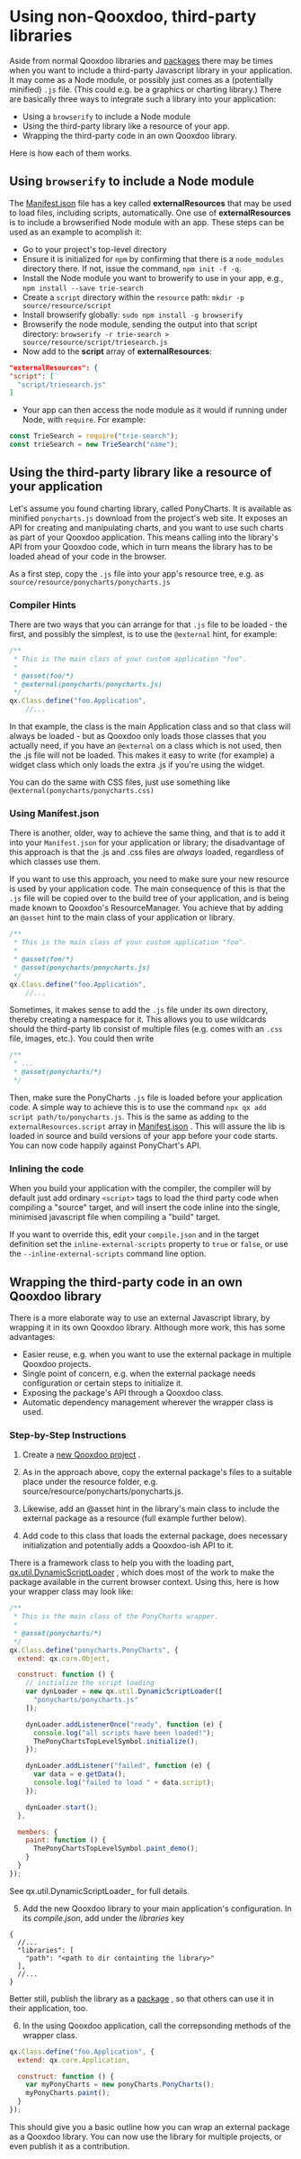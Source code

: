 # Using non-Qooxdoo, third-party libraries

Aside from normal Qooxdoo libraries and [packages](../cli/packages.md) there may
be times when you want to include a third-party Javascript library in your
application. It may come as a Node module, or possibly just comes as a (potentially minified)
`.js` file. (This could e.g. be a graphics or charting library.) There are basically three ways to
integrate such a library into your application:

- Using a `browserify` to include a Node module
- Using the third-party library like a resource of your app.
- Wrapping the third-party code in an own Qooxdoo library.

Here is how each of them works.

## Using `browserify` to include a Node module
The [Manifest.json](../compiler/configuration/Manifest.md) file has a key 
called **externalResources** that may be used to load files, including scripts,
automatically. One use of **externalResources** is to include a browserified Node
module with an app. These steps can be used as an example to acomplish it:
- Go to your project's top-level directory
- Ensure it is initialized for `npm` by confirming that there is a `node_modules`
directory there. If not, issue the command, `npm init -f -q`.
- Install the Node module you want to browerify to use in your app, e.g.,
`npm install --save trie-search`
- Create a `script` directory within the `resource` path: `mkdir -p source/resource/script`
- Install browserify globally: `sudo npm install -g browserify`
- Browserify the node module, sending the output into that script directory:
`browserify -r trie-search > source/resource/script/triesearch.js`
- Now add to the **script** array of **externalResources**:
```json
"externalResources": {
"script": [
  "script/triesearch.js"
]
```
- Your app can then access the node module as it would if running under Node, with
`require`. For example:
```javascript
const TrieSearch = require("trie-search");
const trieSearch = new TrieSearch("name");
```


## Using the third-party library like a resource of your application

Let's assume you found charting library, called PonyCharts. It is available as
minified `ponycharts.js` download from the project's web site. It exposes an
API for creating and manipulating charts, and you want to use such charts as
part of your Qooxdoo application. This means calling into the library's API from
your Qooxdoo code, which in turn means the library has to be loaded ahead of
your code in the browser.

As a first step, copy the `.js` file into your app's resource tree, e.g. as
`source/resource/ponycharts/ponycharts.js`

### Compiler Hints
There are two ways that you can arrange for that `.js` file to be loaded - the first,
and possibly the simplest, is to use the `@external` hint, for example:

```javascript
/**
 * This is the main class of your custom application "foo".
 *
 * @asset(foo/*)
 * @external(ponycharts/ponycharts.js)
 */
qx.Class.define("foo.Application",
    //...
```

In that example, the class is the main Application class and so that class will always
be loaded - but as Qooxdoo only loads those classes that you actually need, if you have
an `@external` on a class which is not used, then the .js file will not be loaded.  This
makes it easy to write (for example) a widget class which only loads the extra .js if
you're using the widget.

You can do the same with CSS files, just use something like `@external(ponycharts/ponycharts.css)`

### Using Manifest.json
There is another, older, way to achieve the same thing, and that is to add it into your
`Manifest.json` for your application or library; the disadvantage of this approach is that
the .js and .css files are *always* loaded, regardless of which classes use them.

If you want to use this approach, you need to make sure your new resource is used by your 
application code. The main consequence of this is that the `.js` file will be copied over 
to the build tree of your application, and is being made known to Qooxdoo's ResourceManager. 
You achieve that by adding an `@asset` hint to the main class of your application or library.

```javascript
/**
 * This is the main class of your custom application "foo".
 *
 * @asset(foo/*)
 * @asset(ponycharts/ponycharts.js)
 */
qx.Class.define("foo.Application",
    //...
```

Sometimes, it makes sense to add the `.js` file under its own directory, thereby
creating a namespace for it. This allows you to use wildcards should the
third-party lib consist of multiple files (e.g. comes with an `.css` file,
images, etc.). You could then write

```javascript
/**
 * ...
 * @asset(ponycharts/*)
 */
```

Then, make sure the PonyCharts `.js` file is loaded before your application code.
A simple way to achieve this is to use the command
`npx qx add script path/to/ponycharts.js`. This is the same as adding to the
`externalResources.script` array in
[Manifest.json](../compiler/configuration/Manifest.md) . This will assure
the lib is loaded in source and build versions of your app before your code
starts. You can now code happily against PonyChart's API.

### Inlining the code
When you build your application with the compiler, the compiler will by default
just add ordinary `<script>` tags to load the third party code when compiling a
"source" target, and will insert the code inline into the single, minimised 
javascript file when compiling a "build" target.

If you want to override this, edit your `compile.json` and in the target definition
set the `inline-external-scripts` property to `true` or `false`, or use the `--inline-external-scripts`
command line option.

## Wrapping the third-party code in an own Qooxdoo library

There is a more elaborate way to use an external Javascript library, by wrapping
it in its own Qooxdoo library. Although more work, this has some advantages:

- Easier reuse, e.g. when you want to use the external package in multiple
  Qooxdoo projects.
- Single point of concern, e.g. when the external package needs configuration or
  certain steps to initialize it.
- Exposing the package's API through a Qooxdoo class.
- Automatic dependency management wherever the wrapper class is used.

### Step-by-Step Instructions

1.  Create a [new Qooxdoo project](../cli/commands.md#create-a-new-project) .

2.  As in the approach above, copy the external package's files to a suitable
    place under the resource folder, e.g.
    source/resource/ponycharts/ponycharts.js.

3.  Likewise, add an @asset hint in the library's main class to include the
    external package as a resource (full example further below).

4.  Add code to this class that loads the external package, does necessary
    initialization and potentially adds a Qooxdoo-ish API to it.

There is a framework class to help you with the loading part,  
[qx.util.DynamicScriptLoader](apps://apiviewer/#qx.util.DynamicScriptLoader) ,
which does most of the work to make the package available in the current browser
context. Using this, here is how your wrapper class may look like:

```javascript
/**
 * This is the main class of the PonyCharts wrapper.
 *
 * @asset(ponycharts/*)
 */
qx.Class.define("ponycharts.PonyCharts", {
  extend: qx.core.Object,

  construct: function () {
    // initialize the script loading
    var dynLoader = new qx.util.DynamicScriptLoader([
      "ponycharts/ponycharts.js"
    ]);

    dynLoader.addListenerOnce("ready", function (e) {
      console.log("all scripts have been loaded!");
      ThePonyChartsTopLevelSymbol.initialize();
    });

    dynLoader.addListener("failed", function (e) {
      var data = e.getData();
      console.log("failed to load " + data.script);
    });

    dynLoader.start();
  },

  members: {
    paint: function () {
      ThePonyChartsTopLevelSymbol.paint_demo();
    }
  }
});
```

See qx.util.DynamicScriptLoader\_ for full details.

5.  Add the new Qooxdoo library to your main application's configuration. In its
    _compile.json_, add under the _libraries_ key

```json5
{
  //...
  "libraries": [
    "path": "<path to dir containting the library>"
  ],
  //...
}
```

Better still, publish the library as a
[package](../cli/packages.md#create-a-new-package) , so that others can use it
in their application, too.

6.  In the using Qooxdoo application, call the correpsonding methods of the
    wrapper class.

```javascript
qx.Class.define("foo.Application", {
  extend: qx.core.Application,

  construct: function () {
    var myPonyCharts = new ponyCharts.PonyCharts();
    myPonyCharts.paint();
  }
});
```

This should give you a basic outline how you can wrap an external package as a
Qooxdoo library. You can now use the library for multiple projects, or even
publish it as a contribution.
